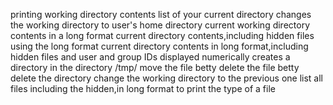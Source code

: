 printing working directory
contents list of your current directory
changes the working directory to user's home directory
current working directory contents in a long format
current directory contents,including hidden files using the long format
current directory contents in long format,including hidden files and user and group IDs displayed numerically
creates a directory in the directory /tmp/
move the file betty
delete the file betty
delete the directory
change the working directory to the previous one
list all files including the hidden,in long format
to print the type of a file
